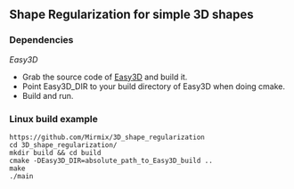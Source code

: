 ## Shape Regularization for simple 3D shapes

### Dependencies
<em>Easy3D</em>

 - Grab the source code of [Easy3D](https://github.com/LiangliangNan/Easy3D) and build it.
 - Point Easy3D_DIR to your build directory of Easy3D when doing cmake.
 - Build and run.


 ### Linux build example

```
https://github.com/Mirmix/3D_shape_regularization
cd 3D_shape_regularization/ 
mkdir build && cd build
cmake -DEasy3D_DIR=absolute_path_to_Easy3D_build ..
make
./main
```
